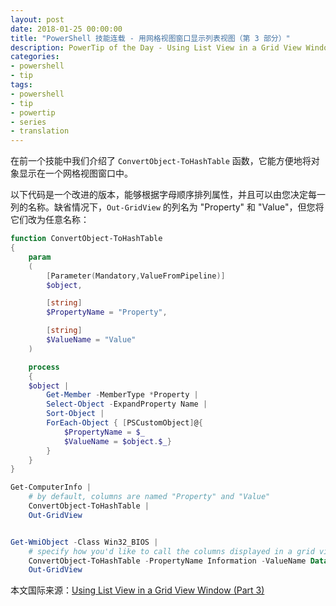 ```yaml
---
layout: post
date: 2018-01-25 00:00:00
title: "PowerShell 技能连载 - 用网格视图窗口显示列表视图（第 3 部分）"
description: PowerTip of the Day - Using List View in a Grid View Window (Part 3)
categories:
- powershell
- tip
tags:
- powershell
- tip
- powertip
- series
- translation
---
```

在前一个技能中我们介绍了 `ConvertObject-ToHashTable` 函数，它能方便地将对象显示在一个网格视图窗口中。

以下代码是一个改进的版本，能够根据字母顺序排列属性，并且可以由您决定每一列的名称。缺省情况下，`Out-GridView` 的列名为 "Property" 和 "Value"，但您将它们改为任意名称：

```powershell
function ConvertObject-ToHashTable
{
    param
    (
        [Parameter(Mandatory,ValueFromPipeline)]
        $object,

        [string]
        $PropertyName = "Property",

        [string]
        $ValueName = "Value"
    )

    process
    {
    $object |
        Get-Member -MemberType *Property |
        Select-Object -ExpandProperty Name |
        Sort-Object |
        ForEach-Object { [PSCustomObject]@{
            $PropertyName = $_
            $ValueName = $object.$_}
        }
    }
}

Get-ComputerInfo |
    # by default, columns are named "Property" and "Value"
    ConvertObject-ToHashTable |
    Out-GridView


Get-WmiObject -Class Win32_BIOS |
    # specify how you'd like to call the columns displayed in a grid view window
    ConvertObject-ToHashTable -PropertyName Information -ValueName Data |
    Out-GridView
```

<!--more-->
本文国际来源：[Using List View in a Grid View Window (Part 3)](http://community.idera.com/powershell/powertips/b/tips/posts/using-list-view-in-a-grid-view-window-part-3)
